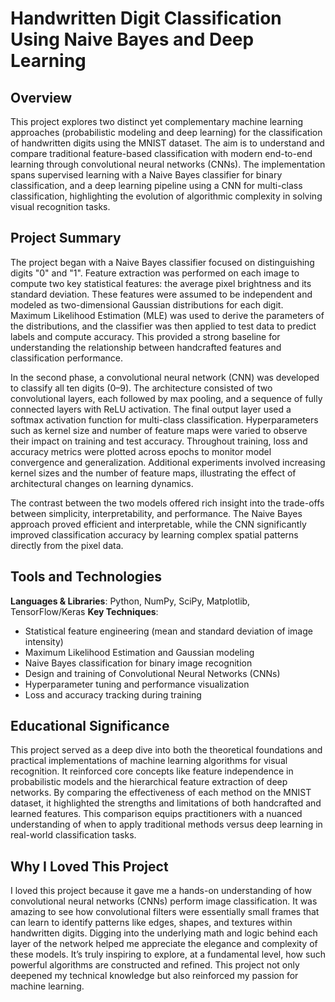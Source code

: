 # Handwritten Digit Classification Using Naive Bayes and Deep Learning

## Overview

This project explores two distinct yet complementary machine learning approaches (probabilistic modeling and deep learning) for the classification of handwritten digits using the MNIST dataset. The aim is to understand and compare traditional feature-based classification with modern end-to-end learning through convolutional neural networks (CNNs). The implementation spans supervised learning with a Naive Bayes classifier for binary classification, and a deep learning pipeline using a CNN for multi-class classification, highlighting the evolution of algorithmic complexity in solving visual recognition tasks.

## Project Summary

The project began with a Naive Bayes classifier focused on distinguishing digits "0" and "1". Feature extraction was performed on each image to compute two key statistical features: the average pixel brightness and its standard deviation. These features were assumed to be independent and modeled as two-dimensional Gaussian distributions for each digit. Maximum Likelihood Estimation (MLE) was used to derive the parameters of the distributions, and the classifier was then applied to test data to predict labels and compute accuracy. This provided a strong baseline for understanding the relationship between handcrafted features and classification performance.

In the second phase, a convolutional neural network (CNN) was developed to classify all ten digits (0–9). The architecture consisted of two convolutional layers, each followed by max pooling, and a sequence of fully connected layers with ReLU activation. The final output layer used a softmax activation function for multi-class classification. Hyperparameters such as kernel size and number of feature maps were varied to observe their impact on training and test accuracy. Throughout training, loss and accuracy metrics were plotted across epochs to monitor model convergence and generalization. Additional experiments involved increasing kernel sizes and the number of feature maps, illustrating the effect of architectural changes on learning dynamics.

The contrast between the two models offered rich insight into the trade-offs between simplicity, interpretability, and performance. The Naive Bayes approach proved efficient and interpretable, while the CNN significantly improved classification accuracy by learning complex spatial patterns directly from the pixel data.

## Tools and Technologies

**Languages & Libraries**: Python, NumPy, SciPy, Matplotlib, TensorFlow/Keras
**Key Techniques**:

- Statistical feature engineering (mean and standard deviation of image intensity)
- Maximum Likelihood Estimation and Gaussian modeling
- Naive Bayes classification for binary image recognition
- Design and training of Convolutional Neural Networks (CNNs)
- Hyperparameter tuning and performance visualization
- Loss and accuracy tracking during training

## Educational Significance

This project served as a deep dive into both the theoretical foundations and practical implementations of machine learning algorithms for visual recognition. It reinforced core concepts like feature independence in probabilistic models and the hierarchical feature extraction of deep networks. By comparing the effectiveness of each method on the MNIST dataset, it highlighted the strengths and limitations of both handcrafted and learned features. This comparison equips practitioners with a nuanced understanding of when to apply traditional methods versus deep learning in real-world classification tasks.

## Why I Loved This Project

I loved this project because it gave me a hands-on understanding of how convolutional neural networks (CNNs) perform image classification. It was amazing to see how convolutional filters were essentially small frames that can learn to identify patterns like edges, shapes, and textures within handwritten digits. Digging into the underlying math and logic behind each layer of the network helped me appreciate the elegance and complexity of these models. It’s truly inspiring to explore, at a fundamental level, how such powerful algorithms are constructed and refined. This project not only deepened my technical knowledge but also reinforced my passion for machine learning.
